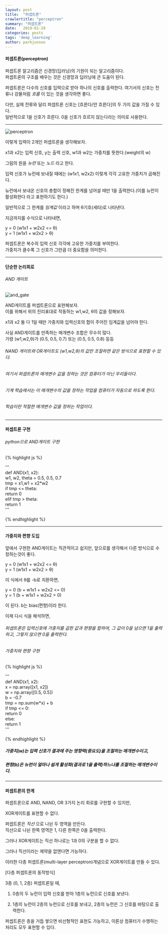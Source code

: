 ```yaml
---
layout: post
title:  "퍼셉트론"
crawlertitle: "perceptron"
summary: "퍼셉트론"
date:   2019-01-29
categories: posts
tags: 'deep_learning'
author: parkjunsoo
---
```


#### 퍼셉트론(perceptron)

퍼셉트론 알고리즘은 신경망(딥러닝)의 기원이 되는 알고리즘이다.  
퍼셉트론의 구조를 배우는 것은 신경망과 딥러닝에 큰 도움이 된다.  

퍼셉트론은 다수의 신호를 입력으로 받아 하나의 신호를 출력한다.
여기서의 신호는 전류나 강물처럼 _흐름_ 이 있는 것을 생각하면 좋다.

다만, 실제 전류와 달리 퍼셉트론 신호는 [흐른다/안 흐른다]의 두 가지 값을 가질 수 있다.  
일반적으로 1을 신호가 흐른다. 0을 신호가 흐르지 않는다라는 의미로 사용한다.

***

![perceptron](C:\Users\feb25\Desktop\gitblog\assets\images\perceptron.png)

이렇게 입력이 2개인 퍼셉트론을 생각해보자.

x1과 x2는 입력 신호, y는 출력 신호, w1과 w2는 가중치를 뜻한다.(weight의 w)

그림의 원을 _뉴런_  또는 _노드_ 라고 한다.  

입력 신호가 뉴런에 보내질 때에는 (w1x1, w2x2) 이렇게 각각 고유한 가중치가 곱해진다.    

뉴런에서 보내온 신호의 총합이 정해진 한계를 넘어설 때만 1을 출력한다.(이를 뉴런이 활성화한다 라고 표현하기도 한다.)

일반적으로 그 한계를 _임계값_ 이라고 하며 θ기호(세타)로 나타낸다.

지금까지를 수식으로 나타내면,

y = 0 (w1x1 + w2x2 <= θ)  
y = 1 (w1x1 + w2x2 > θ)

퍼셉트론은 복수의 입력 신호 각각에 고유한 가중치를 부여한다.  
가중치가 클수록 그 신호가 그만큼 더 중요함을 의미한다.  

***

#### 단순한 논리회로

###### AND 게이트

![and_gate](C:\Users\feb25\Desktop\gitblog\assets\images\AND.png)

AND게이트를 퍼셉트론으로 표현해보자.  
이를 위해서 위의 진리표대로 작동하는 w1,w2, θ의 값을 정해보자.

x1과 x2 둘 다 1일 때만 가중치와 입력신호의 합이 주어진 임계값을 넘어야 한다.


사실 AND게이트를 만족하는 매개변수 조합은 무수히 많다.  
가령 (w1,w2,θ)가 (0.5, 0.5, 0.7) 또는 (0.5, 0.5, 0.8) 등등

###### NAND 게이트와 OR게이트도 (w1,w2,θ)의 값만 조절하면 같은 방식으로 표현할 수 있다.

###### 여기서 퍼셉트론의 매개변수 값을 정하는 것은 컴퓨터가 아닌 우리들이다.

###### 기계 학습에서는 이 매개변수의 값을 정하는 작업을 컴퓨터가 자동으로 하도록 한다.

###### 학습이란 적절한 매개변수 값을 정하는 작업이다.

***

#### 퍼셉트론 구현

###### python으로 AND게이트 구현


{% highlight js %}

'''   
def AND(x1, x2):  
    w1, w2, theta = 0.5, 0.5, 0.7  
    tmp = x1,w1 + x2*w2   
    if tmp <= theta:  
        return 0  
    elif tmp > theta:  
        return 1  
'''      

{% endhighlight %}

***

#### 가중치와 편향 도입

앞에서 구현한 AND게이트는 직관적이고 쉽지만, 앞으로를 생각해서 다른 방식으로 수정하는것이 좋다.

y = 0 (w1x1 + w2x2 <= θ)  
y = 1 (w1x1 + w2x2 > θ)

이 식에서 θ를 -b로 치환하면,

y = 0 (b + w1x1 + w2x2 <= 0)  
y = 1 (b + w1x1 + w2x2 > 0)

이 된다. b는 bias(편향)이라 한다.  

이제 다시 식을 해석하면,

###### 퍼셉트론은 입력신호에 가중치를 곱한 값과 편향을 합하여, 그 값이 0을 넘으면 1을 출력하고, 그렇지 않으면 0을 출력한다.


###### 가중치와 편향 구현


{% highlight js %}

'''  
def AND(x1, x2):  
    x = np.array([x1, x2])  
    w = np.array([0.5, 0.5])  
    b = -0.7  
    tmp = np.sum(w*x) + b  
    if tmp <= 0:  
        return 0  
    else:  
        return 1  
'''      

{% endhighlight %}


##### 가중치(w)는 입력 신호가 결과에 주는 영향력(중요도)을 조절하는 매개변수이고,  
##### 편향(b)은 뉴런이 얼마나 쉽게 활성화(결과로 1을 출력)하느냐를 조절하는 매개변수이다.

***

#### 퍼셉트론의 한계

퍼셉트론으로 AND, NAND, OR 3가지 논리 회로를 구현할 수 있지만,

XOR게이트를 표현할 수 없다.

퍼셉트론은 _직선_ 으로 나뉜 두 영역을 만든다.  
직선으로 나뉜 한쪽 영역은 1, 다른 한쪽은 0을 출력한다.

그러나 XOR게이트는 직선 하나로는 1과 0의 구분을 할 수 없다.

그러나 직선이라는 제약을 없앤다면 가능하다.

이러한 다층 퍼셉트론(multi-layer perceptron)개념으로 XOR게이트를 만들 수 있다.

[다층 퍼셉트론의 동작방식]

3층 (0, 1, 2층) 퍼셉트론일 때,

1. 0층의 두 뉴런이 입력 신호를 받아 1층의 뉴런으로 신호를 보낸다.

2. 1층의 뉴런이 2층의 뉴런으로 신호를 보내고, 2층의 뉴런은 그 신호를 바탕으로 출력한다.


퍼셉트론은 층을 거듭 쌓으면 비선형적인 표현도 가능하고, 이론상 컴퓨터가 수행하는 처리도 모두 표현할 수 있다.
